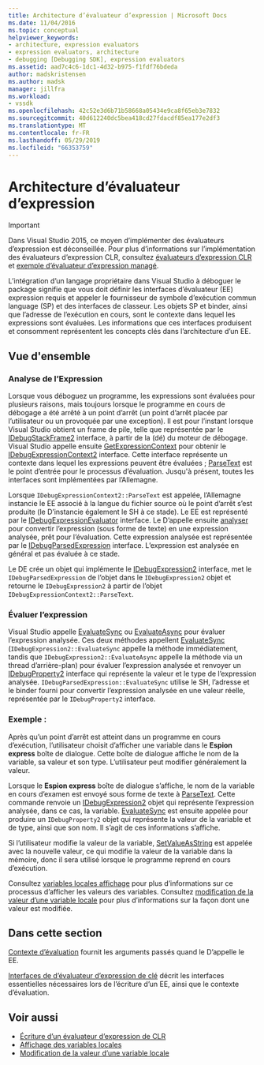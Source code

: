 ```yaml
---
title: Architecture d’évaluateur d’expression | Microsoft Docs
ms.date: 11/04/2016
ms.topic: conceptual
helpviewer_keywords:
- architecture, expression evaluators
- expression evaluators, architecture
- debugging [Debugging SDK], expression evaluators
ms.assetid: aad7c4c6-1dc1-4d32-b975-f1fdf76bdeda
author: madskristensen
ms.author: madsk
manager: jillfra
ms.workload:
- vssdk
ms.openlocfilehash: 42c52e3d6b71b58668a05434e9ca8f65eb3e7832
ms.sourcegitcommit: 40d612240dc5bea418cd27fdacdf85ea177e2df3
ms.translationtype: MT
ms.contentlocale: fr-FR
ms.lasthandoff: 05/29/2019
ms.locfileid: "66353759"
---
```

# <a name="expression-evaluator-architecture"></a>Architecture d’évaluateur d’expression
> [!IMPORTANT]
> Dans Visual Studio 2015, ce moyen d’implémenter des évaluateurs d’expression est déconseillée. Pour plus d’informations sur l’implémentation des évaluateurs d’expression CLR, consultez [évaluateurs d’expression CLR](https://github.com/Microsoft/ConcordExtensibilitySamples/wiki/CLR-Expression-Evaluators) et [exemple d’évaluateur d’expression managé](https://github.com/Microsoft/ConcordExtensibilitySamples/wiki/Managed-Expression-Evaluator-Sample).

 L’intégration d’un langage propriétaire dans Visual Studio à déboguer le package signifie que vous doit définir les interfaces d’évaluateur (EE) expression requis et appeler le fournisseur de symbole d’exécution commun language (SP) et des interfaces de classeur. Les objets SP et binder, ainsi que l’adresse de l’exécution en cours, sont le contexte dans lequel les expressions sont évaluées. Les informations que ces interfaces produisent et consomment représentent les concepts clés dans l’architecture d’un EE.

## <a name="overview"></a>Vue d'ensemble

### <a name="parse-the-expression"></a>Analyse de l’Expression
 Lorsque vous déboguez un programme, les expressions sont évaluées pour plusieurs raisons, mais toujours lorsque le programme en cours de débogage a été arrêté à un point d’arrêt (un point d’arrêt placée par l’utilisateur ou un provoquée par une exception). Il est pour l’instant lorsque Visual Studio obtient un frame de pile, telle que représentée par le [IDebugStackFrame2](../../extensibility/debugger/reference/idebugstackframe2.md) interface, à partir de la (dé) du moteur de débogage. Visual Studio appelle ensuite [GetExpressionContext](../../extensibility/debugger/reference/idebugstackframe2-getexpressioncontext.md) pour obtenir le [IDebugExpressionContext2](../../extensibility/debugger/reference/idebugexpressioncontext2.md) interface. Cette interface représente un contexte dans lequel les expressions peuvent être évaluées ; [ParseText](../../extensibility/debugger/reference/idebugexpressioncontext2-parsetext.md) est le point d’entrée pour le processus d’évaluation. Jusqu'à présent, toutes les interfaces sont implémentées par l’Allemagne.

 Lorsque `IDebugExpressionContext2::ParseText` est appelée, l’Allemagne instancie le EE associé à la langue du fichier source où le point d’arrêt s’est produite (le D’instancie également le SH à ce stade). Le EE est représenté par le [IDebugExpressionEvaluator](../../extensibility/debugger/reference/idebugexpressionevaluator.md) interface. Le D’appelle ensuite [analyser](../../extensibility/debugger/reference/idebugexpressionevaluator-parse.md) pour convertir l’expression (sous forme de texte) en une expression analysée, prêt pour l’évaluation. Cette expression analysée est représentée par le [IDebugParsedExpression](../../extensibility/debugger/reference/idebugparsedexpression.md) interface. L’expression est analysée en général et pas évaluée à ce stade.

 Le DE crée un objet qui implémente le [IDebugExpression2](../../extensibility/debugger/reference/idebugexpression2.md) interface, met le `IDebugParsedExpression` de l’objet dans le `IDebugExpression2` objet et retourne le `IDebugExpression2` à partir de l’objet `IDebugExpressionContext2::ParseText`.

### <a name="evaluate-the-expression"></a>Évaluer l’expression
 Visual Studio appelle [EvaluateSync](../../extensibility/debugger/reference/idebugexpression2-evaluatesync.md) ou [EvaluateAsync](../../extensibility/debugger/reference/idebugexpression2-evaluateasync.md) pour évaluer l’expression analysée. Ces deux méthodes appellent [EvaluateSync](../../extensibility/debugger/reference/idebugparsedexpression-evaluatesync.md) (`IDebugExpression2::EvaluateSync` appelle la méthode immédiatement, tandis que `IDebugExpression2::EvaluateAsync` appelle la méthode via un thread d’arrière-plan) pour évaluer l’expression analysée et renvoyer un [ IDebugProperty2](../../extensibility/debugger/reference/idebugproperty2.md) interface qui représente la valeur et le type de l’expression analysée. `IDebugParsedExpression::EvaluateSync` utilise le SH, l’adresse et le binder fourni pour convertir l’expression analysée en une valeur réelle, représentée par le `IDebugProperty2` interface.

### <a name="for-example"></a>Exemple :
 Après qu’un point d’arrêt est atteint dans un programme en cours d’exécution, l’utilisateur choisit d’afficher une variable dans le **Espion express** boîte de dialogue. Cette boîte de dialogue affiche le nom de la variable, sa valeur et son type. L’utilisateur peut modifier généralement la valeur.

 Lorsque le **Espion express** boîte de dialogue s’affiche, le nom de la variable en cours d’examen est envoyé sous forme de texte à [ParseText](../../extensibility/debugger/reference/idebugexpressioncontext2-parsetext.md). Cette commande renvoie un [IDebugExpression2](../../extensibility/debugger/reference/idebugexpression2.md) objet qui représente l’expression analysée, dans ce cas, la variable. [EvaluateSync](../../extensibility/debugger/reference/idebugexpression2-evaluatesync.md) est ensuite appelée pour produire un `IDebugProperty2` objet qui représente la valeur de la variable et de type, ainsi que son nom. Il s’agit de ces informations s’affiche.

 Si l’utilisateur modifie la valeur de la variable, [SetValueAsString](../../extensibility/debugger/reference/idebugproperty2-setvalueasstring.md) est appelée avec la nouvelle valeur, ce qui modifie la valeur de la variable dans la mémoire, donc il sera utilisé lorsque le programme reprend en cours d’exécution.

 Consultez [variables locales affichage](../../extensibility/debugger/displaying-locals.md) pour plus d’informations sur ce processus d’afficher les valeurs des variables. Consultez [modification de la valeur d’une variable locale](../../extensibility/debugger/changing-the-value-of-a-local.md) pour plus d’informations sur la façon dont une valeur est modifiée.

## <a name="in-this-section"></a>Dans cette section
 [Contexte d’évaluation](../../extensibility/debugger/evaluation-context.md) fournit les arguments passés quand le D’appelle le EE.

 [Interfaces de d’évaluateur d’expression de clé](../../extensibility/debugger/key-expression-evaluator-interfaces.md) décrit les interfaces essentielles nécessaires lors de l’écriture d’un EE, ainsi que le contexte d’évaluation.

## <a name="see-also"></a>Voir aussi
- [Écriture d’un évaluateur d’expression de CLR](../../extensibility/debugger/writing-a-common-language-runtime-expression-evaluator.md)
- [Affichage des variables locales](../../extensibility/debugger/displaying-locals.md)
- [Modification de la valeur d’une variable locale](../../extensibility/debugger/changing-the-value-of-a-local.md)